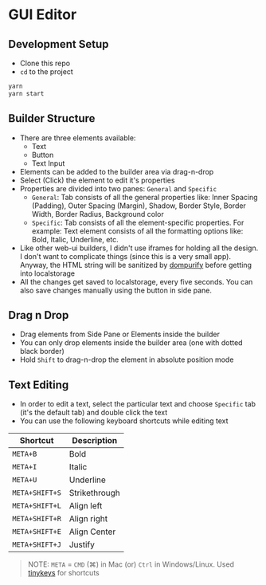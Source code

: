 # GUI Editor

## Development Setup
- Clone this repo
- `cd` to the project
```sh
yarn
yarn start
```

## Builder Structure
- There are three elements available:
  - Text
  - Button
  - Text Input
- Elements can be added to the builder area via drag-n-drop
- Select (Click) the element to edit it's properties
- Properties are divided into two panes: `General` and `Specific`
  - `General`: Tab consists of all the general properties like: Inner Spacing (Padding), Outer Spacing (Margin),
  Shadow, Border Style, Border Width, Border Radius, Background color
  - `Specific`: Tab consists of all the element-specific properties. For example: Text element consists of all the formatting
  options like: Bold, Italic, Underline, etc.
- Like other web-ui builders, I didn't use iframes for holding all the design. I don't want to complicate things (since this is a very small app). Anyway, the HTML string will be sanitized by [dompurify](https://www.npmjs.com/package/dompurify) before getting into localstorage
- All the changes get saved to localstorage, every five seconds. You can also save changes manually using the button in side pane.

## Drag n Drop
- Drag elements from Side Pane or Elements inside the builder
- You can only drop elements inside the builder area (one with dotted black border)
- Hold `Shift` to drag-n-drop the element in absolute position mode

## Text Editing
- In order to edit a text, select the particular text and choose `Specific` tab (it's the default tab) and double click the text
- You can use the following keyboard shortcuts while editing text

Shortcut | Description
--------- | ------------
`META+B` | Bold
`META+I` | Italic
`META+U` | Underline
`META+SHIFT+S` | Strikethrough
`META+SHIFT+L` | Align left
`META+SHIFT+R` | Align right
`META+SHIFT+E` | Align Center
`META+SHIFT+J` | Justify

> NOTE: `META` = `CMD` (⌘) in Mac (or) `Ctrl` in Windows/Linux. Used [tinykeys](https://jamiebuilds.github.io/tinykeys/) for shortcuts
